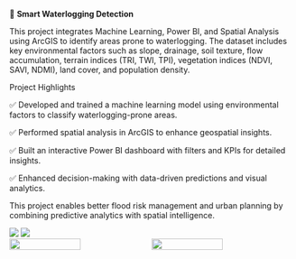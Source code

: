 🌊 **Smart Waterlogging Detection**

This project integrates Machine Learning, Power BI, and Spatial Analysis using ArcGIS to identify areas prone to waterlogging. The dataset includes key environmental factors such as slope, drainage, soil texture, flow accumulation, terrain indices (TRI, TWI, TPI), vegetation indices (NDVI, SAVI, NDMI), land cover, and population density.

Project Highlights

✅ Developed and trained a machine learning model using environmental factors to classify waterlogging-prone areas.

✅ Performed spatial analysis in ArcGIS to enhance geospatial insights.

✅ Built an interactive Power BI dashboard with filters and KPIs for detailed insights.

✅ Enhanced decision-making with data-driven predictions and visual analytics.

This project enables better flood risk management and urban planning by combining predictive analytics with spatial intelligence. 

<img src="https://media.licdn.com/dms/image/v2/D4D22AQGIAuxUmIL4KQ/feedshare-shrink_2048_1536/B4DZS3K0KhH0Aw-/0/1738239854957?e=1741219200&v=beta&t=OZg_rUYdJyhK5i0WtiS0StNIKesqoEa6KkPTOyeaSYc">
<img src="https://media.licdn.com/dms/image/v2/D4D22AQFe3iAXjUMbCA/feedshare-shrink_2048_1536/B4DZS3K0LKHAAo-/0/1738239854212?e=1741219200&v=beta&t=NIGtJmZ8cX-87SdPx57clpw3gnaJ29wUq1tu9BHeEwc">

<div style="display: flex; justify-content: center; align-items: center;">
    <img src="https://media.licdn.com/dms/image/v2/D4D22AQGaJIbY1EFh6A/feedshare-shrink_2048_1536/B4DZS3K0KyH0Ao-/0/1738239854042?e=1741219200&v=beta&t=eX9RP4SrTcFvZDyVGn1Y4un4jRXiY16nIMeCPMkI3BE" 
         style="width: 50%; height: 50%;">
    <img src="https://media.licdn.com/dms/image/v2/D4D22AQE_-_psOlAPPQ/feedshare-shrink_2048_1536/B4DZS3K0LGHYAw-/0/1738239854499?e=1741219200&v=beta&t=RDdPlglYWL9hZEZx0_d2psGY1vIPpz9n8gkBE3OJoKE" 
         style="width: 50%; height: 50%;">
</div>


